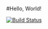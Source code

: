 #Hello, World!

[![Build Status](https://travis-ci.org/tR3Nd1/Quadratic-equation.svg?branch=master)](https://travis-ci.org/tR3Nd1/Quadratic-equation)
